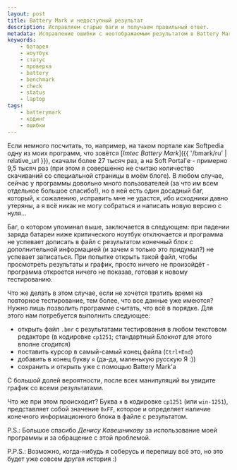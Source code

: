 ```yaml
---
layout: post
title: Battery Mark и недоступный результат
description: Исправляем старые баги и получаем правильный ответ.
metadata: Исправление ошибки с неотображаемым результатом в Battery Mark 
keywords:
    - батарея
    - ноутбук
    - статус
    - проверка
    - battery
    - benchmark
    - check
    - status
    - laptop
tags:
    - batterymark
    - кодинг
    - ошибки
---
```

Если немного посчитать, то, например, на таком портале как Softpedia одну из
моих программ, что зовётся [_Imtec Battery Mark_]({{ '/bmark/ru' | relative_url }}), скачали более 27 тысяч раз, а
на Soft Portal'е - примерно 9,5 тысяч раз (при этом я совершенно не считаю
количество скачиваний со специальной страницы в моём блоге). В любом случае,
сейчас у программы довольно много пользователей (за что им всем отдельное
большое спасибо!), но в ней есть один досадный баг, который, к сожалению,
исправить мне не удастся, ибо исходники давно утеряны, а я всё никак не могу
собраться и написать новую версию с нуля...

Баг, о котором упоминал выше, заключается в следующем: при падении заряда
батареи ниже критического ноутбук отключается и программа не успевает дописать в
файл с результатом конечный блок с дополнительной информацией (и зачем я только
это придумал?) не успевает записаться. При попытке открыть такой файл, чтобы
просмотреть результаты и график, просто ничего не произойдёт - программа
откроется ничего не показав, готовая к новому тестированию.

Что же делать в этом случае, если не хочется тратить время на повторное
тестирование, тем более, что все данные уже имеются? Нужно лишь позволить
программе считать, что всё в порядке. Для этого нам потребуется выполнить
следующее:

- открыть файл `.bmr` с результатами тестирования в любом текстовом редакторе
  (в кодировке `cp1251`; стандартный _Блокнот_ для этого вполне сгодится)
- поставить курсор в самый-самый конец файла (`Ctrl+End`)
- добавить в конец букву `я` (да-да, маленькую русскую Я :))
- сохранить и открыть уже с помощью Battery Mark'а

С большой долей вероятности, после всех манипуляций вы увидите график со всеми
результатами.

Что же при этом происходит? Буква `я` в кодировке `cp1251` (или `win-1251`),
представляет собой значение `0xFF`, которое и определяет наличие конечного
информационного блока в файле с результатом.

P.S.: Большое спасибо _Денису Кавешникову_ за использование моей программы и за
обращение с этой проблемой.

P.P.S.: Возможно, когда-нибудь я соберусь и перепишу всё это, но это будет уже
совсем другая история :)
